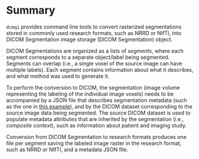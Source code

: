 # Summary

`dcmqi` provides command line tools to convert rasterized segmentations stored in commonly used research formats, such as NRRD or NIfTI, into DICOM Segmentation image storage (DICOM Segmentation) object.

DICOM Segmentations are organized as a lists of _segments_, where each segment corresponds to a separate object/label being segmented. Segments can overlap (i.e., a single voxel of the source image can have multiple labels). Each segment contains information about what it describes, and what method was used to generate it. 

To perform the conversion to DICOM, the segmentation (image volume representing the labeling of the individual image voxels) needs to be accompanied by a JSON file that describes segmentation metadata (such as the one in [this example](https://github.com/QIICR/dcmqi/blob/master/doc/examples/seg-example.json)), and by the DICOM dataset corresponding to the source image data being segmented. The source DICOM dataset is used to populate metadata attributes that are inherited by the segmentation (i.e., _composite context_), such as information about patient and imaging study.

Conversion from DICOM Segmentation to research formats produces one file per segment saving the labeled image raster in the research format, such as NRRD or NIfTI, and a metadata JSON file.